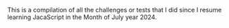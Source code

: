 This is a compilation of all the challenges or tests that I did since I resume learning JacaScript in the Month of July year 2024.
